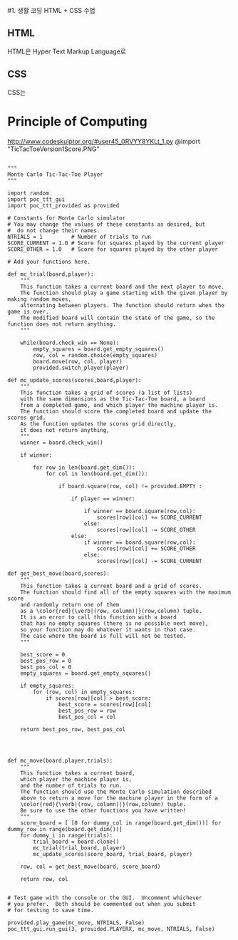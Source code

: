 #1. 생활 코딩 HTML + CSS 수업
## HTML
  HTML은 Hyper Text Markup Language로

## CSS
  CSS는

# Principle of Computing
<http://www.codeskulptor.org/#user45_0RVYY8YKLt_1.py>
@import "TicTacToeVersion1Score.PNG"
<pre><code>
"""
Monte Carlo Tic-Tac-Toe Player
"""

import random
import poc_ttt_gui
import poc_ttt_provided as provided

# Constants for Monte Carlo simulator
# You may change the values of these constants as desired, but
#  do not change their names.
NTRIALS = 1         # Number of trials to run
SCORE_CURRENT = 1.0 # Score for squares played by the current player
SCORE_OTHER = 1.0   # Score for squares played by the other player

# Add your functions here.

def mc_trial(board,player):
    """
    This function takes a current board and the next player to move.
    The function should play a game starting with the given player by making random moves,
    alternating between players. The function should return when the game is over.
    The modified board will contain the state of the game, so the function does not return anything.
    """

    while(board.check_win == None):
        empty_squares = board.get_empty_squares()
        row, col = random.choice(empty_squares)
        board.move(row, col, player)
        provided.switch_player(player)

def mc_update_scores(scores,board,player):
    """
    This function takes a grid of scores (a list of lists)
    with the same dimensions as the Tic-Tac-Toe board, a board
    from a completed game, and which player the machine player is.
    The function should score the completed board and update the scores grid.
    As the function updates the scores grid directly,
    it does not return anything,
    """
    winner = board.check_win()

    if winner:

        for row in len(board.get_dim()):
            for col in len(board.get_dim()):

                if board.square(row, col) != provided.EMPTY :

                    if player == winner:

                        if winner == board.square(row,col):
                            scores[row][col] += SCORE_CURRENT
                        else:
                            scores[row][col] -= SCORE_OTHER
                    else:
                        if winner == board.square(row,col):
                            scores[row][col] += SCORE_OTHER
                        else:
                            scores[row][col] -= SCORE_CURRENT

def get_best_move(board,scores):
    """
    This function takes a current board and a grid of scores.
    The function should find all of the empty squares with the maximum score
    and randomly return one of them
    as a \color{red}{\verb|(row, column)|}(row,column) tuple.
    It is an error to call this function with a board
    that has no empty squares (there is no possible next move),
    so your function may do whatever it wants in that case.
    The case where the board is full will not be tested.
    """

    best_score = 0
    best_pos_row = 0
    best_pos_col = 0
    empty_squares = board.get_empty_squares()

    if empty_squares:
        for (row, col) in empty_squares:
            if scores[row][col] > best_score:
                best_score = scores[row][col]
                best_pos_row = row
                best_pos_col = col

    return best_pos_row, best_pos_col




def mc_move(board,player,trials):
    """
    This function takes a current board,
    which player the machine player is,
    and the number of trials to run.
    The function should use the Monte Carlo simulation described
    above to return a move for the machine player in the form of a
    \color{red}{\verb|(row, column)|}(row,column) tuple.
    Be sure to use the other functions you have written!
    """
    score_board = [ [0 for dummy_col in range(board.get_dim())] for dummy_row in range(board.get_dim())]
    for dummy_i in range(trials):
        trial_board = board.clone()
        mc_trial(trial_board, player)
        mc_update_scores(score_board, trial_board, player)

    row, col = get_best_move(board, score_board)

    return row, col


# Test game with the console or the GUI.  Uncomment whichever
# you prefer.  Both should be commented out when you submit
# for testing to save time.

provided.play_game(mc_move, NTRIALS, False)        
poc_ttt_gui.run_gui(3, provided.PLAYERX, mc_move, NTRIALS, False)
</code></pre>
